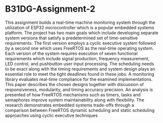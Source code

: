 # B31DG-Assignment-2

This assignment builds a real-time machine monitoring system through the utilization of ESP32 microcontroller which is a popular embedded systems platform. The project has two main goals which include developing separate system versions that satisfy a predetermined set of time-sensitive requirements. The first version employs a cyclic executive system followed by a second one which uses FreeRTOS as the real-time operating system.
Each version of the system requires execution of seven functional requirements which include signal production, frequency measurement, LED control, and pushbutton user input processing. The scheduling needs to be exact along with the timing requirements and system design plays an essential role to meet the tight deadlines found in these jobs. A monitoring library evaluates real-time compliance for the examined implementations.
This paper describes the chosen designs together with discussion of responsiveness, modularity, and timing accuracy precision. An analysis is presented of how FreeRTOS mechanisms such as timers, tasks and semaphores improve system maintainability along with flexibility. The research demonstrates embedded systems trade-offs through a comparison between FreeRTOS dynamic scheduling and static scheduling approaches using cyclic executive techniques
